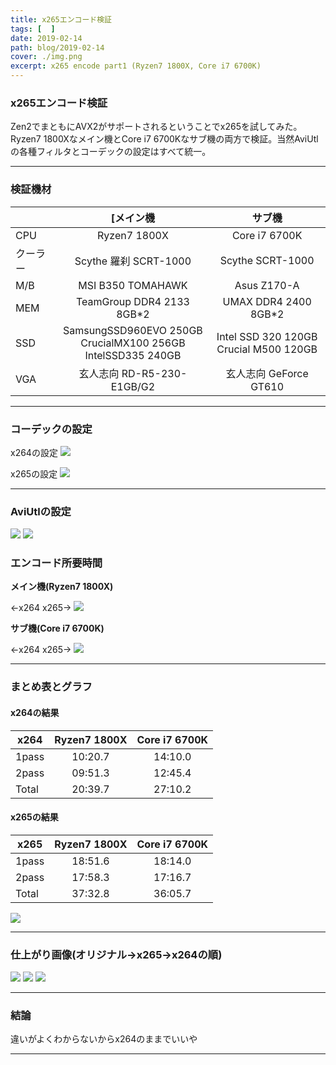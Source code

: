 ```yaml
---
title: x265エンコード検証
tags: [  ]
date: 2019-02-14
path: blog/2019-02-14
cover: ./img.png
excerpt: x265 encode part1 (Ryzen7 1800X, Core i7 6700K)
---
```


### x265エンコード検証

Zen2でまともにAVX2がサポートされるということでx265を試してみた。Ryzen7 1800Xなメイン機とCore i7 6700Kなサブ機の両方で検証。当然AviUtlの各種フィルタとコーデックの設定はすべて統一。

---

### 検証機材

|      | [メイン機      |サブ機         |
|-----------|:------------:|:------------:|
| CPU     | Ryzen7 1800X      | Core i7 6700K       |
| クーラー   | Scythe 羅刹 SCRT-1000    | Scythe SCRT-1000   |
| M/B | MSI B350 TOMAHAWK    | Asus Z170-A       |
| MEM | TeamGroup DDR4 2133 8GB*2    | UMAX DDR4 2400 8GB*2       |
| SSD | SamsungSSD960EVO 250GB<br/>CrucialMX100 256GB<br/>IntelSSD335 240GB    | Intel SSD 320 120GB<br/>Crucial M500 120GB       |
| VGA | 玄人志向 RD-R5-230-E1GB/G2    | 玄人志向 GeForce GT610       |

---

### コーデックの設定

x264の設定
![](./img3.jpg)

x265の設定
![](./img4.jpg)

---

### AviUtlの設定

![](./img5.png)
![](./img6.png)

### エンコード所要時間

**メイン機(Ryzen7 1800X)**

←x264 x265→
![](./img7.jpg)

**サブ機(Core i7 6700K)**

←x264 x265→
![](./img8.jpg)

---

### まとめ表とグラフ

#### x264の結果

| x264     |Ryzen7 1800X      |Core i7 6700K         |
|-----------|:------------:|:------------:|
| 1pass      | 10:20.7       | 14:10.0      |
| 2pass      | 09:51.3       | 12:45.4      |
| Total      | 20:39.7       | 27:10.2      |

#### x265の結果

| x265     |Ryzen7 1800X      |Core i7 6700K         |
|-----------|:------------:|:------------:|
| 1pass      | 18:51.6       | 18:14.0      |
| 2pass      | 17:58.3       | 17:16.7      |
| Total      | 37:32.8       | 36:05.7      |

![](./img9.jpg)

---

### 仕上がり画像(オリジナル→x265→x264の順)

![](./img10.png)
![](./img11.png)
![](./img12.png)

---

### 結論

違いがよくわからないからx264のままでいいや

---